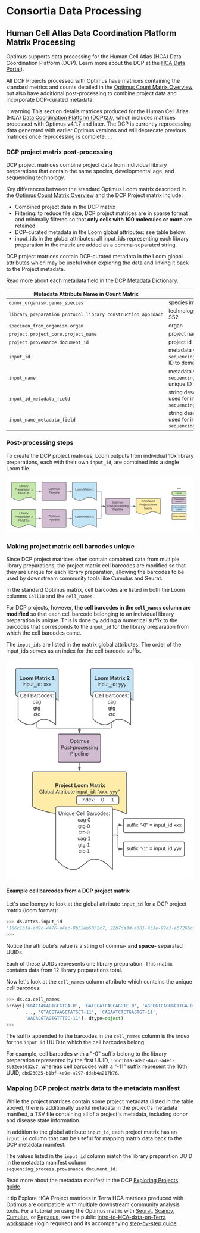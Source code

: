 # Consortia Data Processing

## Human Cell Atlas Data Coordination Platform Matrix Processing
Optimus supports data processing for the Human Cell Atlas (HCA) Data Coordination Platform (DCP). Learn more about the DCP at the [HCA Data Portal](https://data.humancellatlas.org/)).

All DCP Projects processed with Optimus have matrices containing the standard metrics and counts detailed in the [Optimus Count Matrix Overview](./Loom_schema.md), but also have additional post-processing to combine project data and incorporate DCP-curated metadata.

:::warning
This section details matrices produced for the Human Cell Atlas (HCA) [Data Coordination Platform (DCP)2.0](https://data.humancellatlas.org/), which includes matrices processed with Optimus v4.1.7 and later. The DCP is currently reprocessing data generated with earlier Optimus versions and will deprecate previous matrices once reprocessing is complete.
:::

### DCP project matrix post-processing

DCP project matrices combine project data from individual library preparations that contain the same species, developmental age, and sequencing technology. 

Key differences between the standard Optimus Loom matrix described in the [Optimus Count Matrix Overview](./Loom_schema.md) and the DCP Project matrix include: 

* Combined project data in the DCP matrix
* Filtering: to reduce file size, DCP project matrices are in sparse format and minimally filtered so that **only cells with 100 molecules or more** are retained.
* DCP-curated metadata in the Loom global attributes: see table below.
* input_ids in the global attributes: all input_ids representing each library preparation in the matrix are added as a comma-separated string.


DCP project matrices contain DCP-curated metadata in the Loom global attributes which may be useful when exploring the data and linking it back to the Project metadata. 

Read more about each metadata field in the DCP [Metadata Dictionary](https://data.humancellatlas.org/metadata).

| Metadata Attribute Name in Count Matrix | Metadata Description |
| --- | --- |
| `donor_organism.genus_species` | species information; human or mouse |
| `library_preparation_protocol.library_construction_approach` | technology used for library preparation, i.e 10x or SS2 |
| `specimen_from_organism.organ` | organ |
| `project.project_core.project_name` | project name |
| `project.provenance.document_id` | project id |
| `input_id` | metadata values for  `sequencing_process.provenance.document_id`; unique ID to demarcate the library prep |
| `input_name` | metadata values for `sequencing_input.biomaterial_core.biomaterial_id`; unique ID for the biomaterial |
| `input_id_metadata_field` | string describing the DCP-curated metadata field used for input_id: `sequencing_process.provenance.document_id` |
| `input_name_metadata_field` | string describing the DCP-curated metadata field used for input_name: `sequencing_input.biomaterial_core.biomaterial_id` |

### Post-processing steps
To create the DCP project matrices, Loom outputs from individual 10x library preparations, each with their own `input_id`, are combined into a single Loom file.

![](./post_processing.png)

### Making project matrix cell barcodes unique
Since DCP project matrices often contain combined data from multiple library preparations, the project matrix cell barcodes are modified so that they are unique for each library preparation, allowing the barcodes to be used by downstream community tools like Cumulus and Seurat.

In the standard Optimus matrix, cell barcodes are listed in both the Loom columns `CellID` and the `cell_names`.

For DCP projects, however, **the cell barcodes in the  `cell_names` column are modified** so that each cell barcode belonging to an individual library preparation is unique. This is done by adding a numerical suffix to the barcodes that corresponds to the `input_id` for the library preparation from which the cell barcodes came. 

The `input_ids` are listed in the matrix global attributes. The order of the input_ids serves as an index for the cell barcode suffix.

![](unique_barcodes.png)

#### Example cell barcodes from a DCP project matrix

Let's use loompy to look at the global attribute `input_id` for a DCP project matrix (loom format):

```python
>>> ds.attrs.input_id
'166c1b1a-ad9c-4476-a4ec-8b52eb5032c7, 22b7da3d-a301-433e-99e1-e67266c1ee8b, 337a48c5-e363-45aa-886f-ccd4425edc2b, 40630e8b-c3a3-4813-b1e4-b156637c5cc3, 58d703d1-d366-42d0-af44-a3bb836838a5, 70c8d647-7984-4d03-912a-f2437aa1ba4f, 7c86cf30-4284-4a0d-817f-6047560c05c3, 8ef7aca4-be00-4c03-8576-1b2eff4ce7af, ae0cfa6e-e7cb-4a88-9f89-1c44abaa2291, cbd23025-b1bf-4e9e-a297-ddab4a217b76, df049da4-3d20-4da7-a1d7-7d6e8f7740ff, e17bf5ea-788b-4756-a008-a07aec091e10'
>>> 
```
Notice the attribute's value is a string of comma- **and space-** separated UUIDs.

Each of these UUIDs represents one library preparation. This matrix contains data from 12 library preparations total. 

Now let's look at the `cell_names` column attribute which contains the unique cell barcodes:

```python
>>> ds.ca.cell_names
array(['GGACAAGAGTGCGTGA-0', 'GATCGATCACCAGGTC-0', 'AGCGGTCAGGGCTTGA-0',
       ..., 'GTACGTAAGCTATGCT-11', 'CAGAATCTCTGAGTGT-11',
       'AACACGTAGTGTTTGC-11'], dtype=object)
>>> 
```

The suffix appended to the barcodes in the `cell_names` column is the index for the `input_id` UUID to which the cell barcodes belong. 

For example, cell barcodes with a "-0" suffix belong to the library preparation represented by the first UUID, `166c1b1a-ad9c-4476-a4ec-8b52eb5032c7`, whereas cell barcodes with a "-11" suffix represent the 10th UUID, `cbd23025-b1bf-4e9e-a297-ddab4a217b76`.


### Mapping DCP project matrix data to the metadata manifest

While the project matrices contain some project metadata (listed in the table above), there is additionally useful metadata in the project's metadata manifest, a TSV file containing all of a project's metadata, including donor and disease state information.

In addition to the global attribute `input_id`, each project matrix has an `input_id` column that can be useful for mapping matrix data back to the DCP metadata manifest. 

The values listed in the `input_id` column match the library preparation UUID in the metadata manifest column `sequencing_process.provenance.document_id`. 


Read more about the metadata manifest in the DCP [Exploring Projects guide](https://data.humancellatlas.org/guides).

:::tip Explore HCA Project matrices in Terra
HCA matrices produced with Optimus are compatible with multiple downstream community analysis tools. For a tutorial on using the Optimus matrix with [Seurat](https://satijalab.org/seurat/index.html), [Scanpy](https://scanpy.readthedocs.io/en/stable/), [Cumulus](https://cumulus.readthedocs.io/en/latest/index.html), or [Pegasus](https://pegasus.readthedocs.io/en/stable/#), see the public [Intro-to-HCA-data-on-Terra workspace](https://app.terra.bio/#workspaces/featured-workspaces-hca/Intro-to-HCA-data-on-Terra) (login required) and its accompanying [step-by-step guide](https://support.terra.bio/hc/en-us/articles/360060041772).

